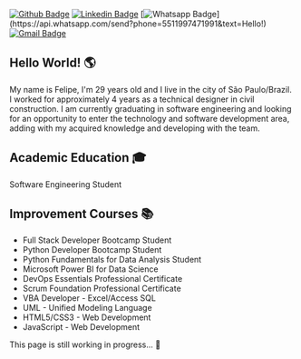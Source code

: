 [![Github Badge](https://img.shields.io/badge/-Github-000?style=for-the-badge&logo=Github&logoColor=white&link=https://github.com/felipebacelo)](https://github.com/felipebacelo)
[![Linkedin Badge](https://img.shields.io/badge/-LinkedIn-blue?style=for-the-badge&logo=Linkedin&logoColor=white&link=https://www.linkedin.com/in/felipebacelo/)](https://www.linkedin.com/in/felipebacelo/)
[![Whatsapp Badge](https://img.shields.io/badge/-Whatsapp-4CA143?style=for-the-badge&labelColor=4CA143&logo=whatsapp&logoColor=white&link=https://api.whatsapp.com/send?phone=5511997471991&text=Hello!)](https://api.whatsapp.com/send?phone=5511997471991&text=Hello!)
[![Gmail Badge](https://img.shields.io/badge/-Gmail-c14438?style=for-the-badge&logo=Gmail&logoColor=white&link=mailto:felipe.bacelo10@gmail.com)](mailto:felipe.bacelo10@gmail.com)

## Hello World! 🌎
My name is Felipe, I'm 29 years old and I live in the city of São Paulo/Brazil. I worked for approximately 4 years as a technical designer in civil construction. 
I am currently graduating in software engineering and looking for an opportunity to enter the technology and software development area, adding with my acquired knowledge and developing with the team.

## Academic Education 🎓
Software Engineering Student

## Improvement Courses 📚
* Full Stack Developer Bootcamp Student
* Python Developer Bootcamp Student
* Python Fundamentals for Data Analysis Student
* Microsoft Power BI for Data Science
* DevOps Essentials Professional Certificate
* Scrum Foundation Professional Certificate
* VBA Developer - Excel/Access SQL
* UML - Unified Modeling Language
* HTML5/CSS3 - Web Development
* JavaScript - Web Development

This page is still working in progress... 🔧
